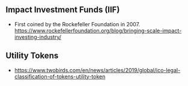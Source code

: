 ## Impact Investment Funds (IIF)

+ First coined by the Rockefeller Foundation in 2007. 
  https://www.rockefellerfoundation.org/blog/bringing-scale-impact-investing-industry/

## Utility Tokens

+ https://www.twobirds.com/en/news/articles/2019/global/ico-legal-classification-of-tokens-utility-token

  